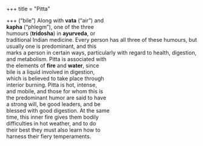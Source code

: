 +++
title = "Pitta"

+++
(“bile”) Along with **vata** (“air”) and  
**kapha** (“phlegm”), one of the three  
humours (**tridosha**) in **ayurveda**, or  
traditional Indian medicine. Every person has all three of these humours, but  
usually one is predominant, and this  
marks a person in certain ways, particularly with regard to health, digestion,  
and metabolism. Pitta is associated with  
the elements of **fire** and **water**, since  
bile is a liquid involved in digestion,  
which is believed to take place through  
interior burning. Pitta is hot, intense,  
and mobile, and those for whom this is  
the predominant humor are said to have  
a strong will, be good leaders, and be  
blessed with good digestion. At the same  
time, this inner fire gives them bodily  
difficulties in hot weather, and to do  
their best they must also learn how to  
harness their fiery temperaments.